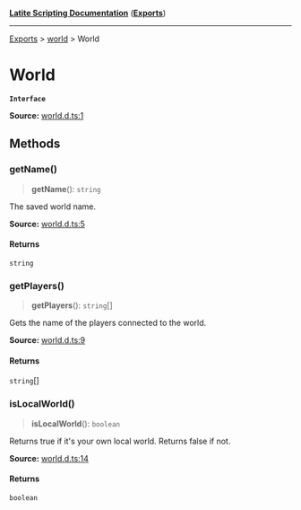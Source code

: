 [**Latite Scripting Documentation**](../../README.md) ([**Exports**](../../exports.md))

---

[Exports](../../exports.md) > [world](../index.md) > World

# World

**`Interface`**

**Source:** [world.d.ts:1](https://github.com/LatiteScripting/latitescripting.github.io/blob/5231c68/definitions/world.d.ts#L1)

## Methods

### getName()

> **getName**(): `string`

The saved world name.

**Source:** [world.d.ts:5](https://github.com/LatiteScripting/latitescripting.github.io/blob/5231c68/definitions/world.d.ts#L5)

#### Returns

`string`

### getPlayers()

> **getPlayers**(): `string`[]

Gets the name of the players connected to the world.

**Source:** [world.d.ts:9](https://github.com/LatiteScripting/latitescripting.github.io/blob/5231c68/definitions/world.d.ts#L9)

#### Returns

`string`[]

### isLocalWorld()

> **isLocalWorld**(): `boolean`

Returns true if it's your own local world. Returns false if not.

**Source:** [world.d.ts:14](https://github.com/LatiteScripting/latitescripting.github.io/blob/5231c68/definitions/world.d.ts#L14)

#### Returns

`boolean`
